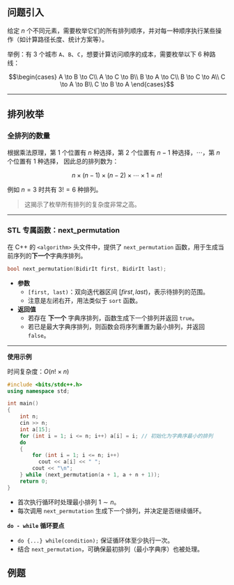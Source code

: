 


## 问题引入

给定 $n$ 个不同元素，需要枚举它们的所有排列顺序，并对每一种顺序执行某些操作（如计算路径长度、统计方案等）。

举例：有 $3$ 个城市 `A`、`B`、`C`，想要计算访问顺序的成本，需要枚举以下 $6$ 种路线：

$$\begin{cases}
A \to B \to C\\
A \to C \to B\\
B \to A \to C\\
B \to C \to A\\
C \to A \to B\\
C \to B \to A
\end{cases}$$


___

## 排列枚举

### 全排列的数量

根据乘法原理，第 $1$ 个位置有 $n$ 种选择，第 $2$ 个位置有 $n-1$ 种选择，$\cdots$，第 $n$ 个位置有 $1$ 种选择，
因此总的排列数为：

$$
n\times (n-1)\times (n-2)\times \cdots \times 1 = n!
$$


例如 $n=3$ 时共有 $3! = 6$ 种排列。

> 这揭示了枚举所有排列的复杂度非常之高。


___

### STL 专属函数：next_permutation

在 C++ 的 `<algorithm>` 头文件中，提供了 `next_permutation` 函数，用于生成当前序列的**下一个**字典序排列。

```cpp
bool next_permutation(BidirIt first, BidirIt last);
```

- **参数**  
    - `[first, last)`：双向迭代器区间 $[first, last)$，表示待排列的范围。
    - 注意是左闭右开，用法类似于 `sort` 函数。
- **返回值**  
    - 若存在 **下一个** 字典序排列，函数生成下一个排列并返回 `true`。  
    - 若已是最大字典序排列，则函数会将序列重置为最小排列，并返回 `false`。


___

**使用示例**


时间复杂度：$O(n!\times n)$

```cpp
#include <bits/stdc++.h>
using namespace std;

int main()
{
    int n;
    cin >> n;
    int a[15];
    for (int i = 1; i <= n; i++) a[i] = i; // 初始化为字典序最小的排列
    do 
    {
        for (int i = 1; i <= n; i++)
          cout << a[i] << " ";
        cout << "\n";
    } while (next_permutation(a + 1, a + n + 1));
    return 0;
}
```

- 首次执行循环时处理最小排列 $1\sim n$。  
- 每次调用 `next_permutation` 生成下一个排列，并决定是否继续循环。  

**`do - while` 循环要点**

- `do {...} while(condition);` 保证循环体至少执行一次。  
- 结合 `next_permutation`，可确保最初排列（最小字典序）也被处理。



## 例题